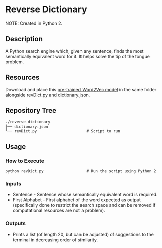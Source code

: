 # Reverse Dictionary

NOTE: Created in Python 2.

## Description

A Python search engine which, given any sentence, finds the most semantically equivalent word for it. It helps solve the tip of the tongue problem.

## Resources

Download and place this [pre-trained Word2Vec model](https://drive.google.com/file/d/0B7XkCwpI5KDYNlNUTTlSS21pQmM/edit) in the same folder alongside revDict.py and dictionary.json.

## Repository Tree

```
./reverse-dictionary
├── dictionary.json
└── revDict.py                      # Script to run
```

## Usage

### How to Execute

```
python revDict.py                   # Run the script using Python 2
```

### Inputs

- Sentence - Sentence whose semantically equivalent word is required.
- First Alphabet - First alphabet of the word expected as output (specifically done to restrict the search space and can be removed if computational resources are not a problem).

### Outputs

- Prints a list (of length 20, but can be adjusted) of suggestions to the terminal in decreasing order of similarity.

